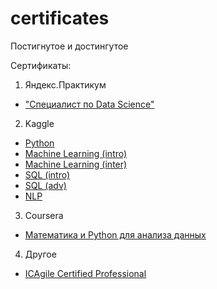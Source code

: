 # certificates
Постигнутое и достингутое

Сертификаты:
1. Яндекс.Практикум
- ["Специалист по Data Science"](https://github.com/dmitriygorlov/certificates/blob/main/Yandex_data-science.pdf)

2. Kaggle
- [Python](https://github.com/dmitriygorlov/certificates/blob/main/kaggle_Python.png)
- [Machine Learning (intro)](https://github.com/dmitriygorlov/certificates/blob/main/kaggle_Intro%20to%20Machine%20Learning.png)
- [Machine Learning (inter)](https://github.com/dmitriygorlov/certificates/blob/main/kaggle_Intermediate%20Machine%20Learning.png)
- [SQL (intro)](https://github.com/dmitriygorlov/certificates/blob/main/kaggle_SQL_intro.png)
- [SQL (adv)](https://github.com/dmitriygorlov/certificates/blob/main/kaggle_SQL_adv.png)
- [NLP](https://github.com/dmitriygorlov/certificates/blob/main/kaggle_Natural%20Language%20Processing.png)

3. Coursera
- [Математика и Python для анализа данных]()

4. Другое
- [ICAgile Certified Professional](https://www.icagile.com/credentials/8d00727c-e69a-49bb-b62a-70549c857403#)
